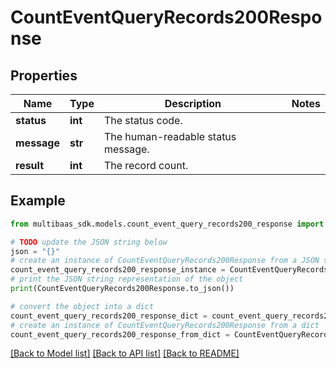 # CountEventQueryRecords200Response


## Properties

Name | Type | Description | Notes
------------ | ------------- | ------------- | -------------
**status** | **int** | The status code. | 
**message** | **str** | The human-readable status message. | 
**result** | **int** | The record count. | 

## Example

```python
from multibaas_sdk.models.count_event_query_records200_response import CountEventQueryRecords200Response

# TODO update the JSON string below
json = "{}"
# create an instance of CountEventQueryRecords200Response from a JSON string
count_event_query_records200_response_instance = CountEventQueryRecords200Response.from_json(json)
# print the JSON string representation of the object
print(CountEventQueryRecords200Response.to_json())

# convert the object into a dict
count_event_query_records200_response_dict = count_event_query_records200_response_instance.to_dict()
# create an instance of CountEventQueryRecords200Response from a dict
count_event_query_records200_response_from_dict = CountEventQueryRecords200Response.from_dict(count_event_query_records200_response_dict)
```
[[Back to Model list]](../README.md#documentation-for-models) [[Back to API list]](../README.md#documentation-for-api-endpoints) [[Back to README]](../README.md)


